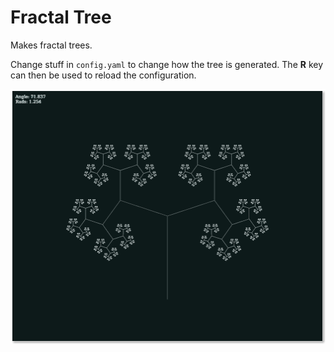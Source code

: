 # Fractal Tree

Makes fractal trees.

Change stuff in `config.yaml` to change how the tree is generated.
The **R** key can then be used to reload the configuration.

<img src="https://github.com/eggmund/fractal_tree/blob/master/readme_images/small_tree.png" alt="Small Tree" width="508" height="408">